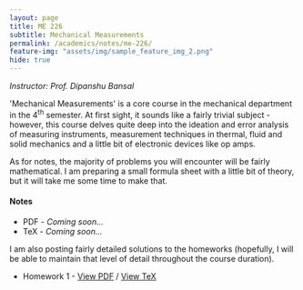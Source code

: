 ```yaml
---
layout: page
title: ME 226
subtitle: Mechanical Measurements
permalink: /academics/notes/me-226/
feature-img: "assets/img/sample_feature_img_2.png"
hide: true
---
```

<i>Instructor: Prof. Dipanshu Bansal</i>

'Mechanical Measurements' is a core course in the mechanical department in the 4<sup>th</sup> semester. At first sight, it sounds like a fairly trivial subject - however, this course delves quite deep into the ideation and error analysis of measuring instruments, measurement techniques in thermal, fluid and solid mechanics and a little bit of electronic devices like op amps.

As for notes, the majority of problems you will encounter will be fairly mathematical. I am preparing a small formula sheet with a little bit of theory, but it will take me some time to make that.

<h4>Notes</h4>

<ul>
<li>PDF - <i>Coming soon...</i></li>
<li>TeX - <i>Coming soon...</i></li>
</ul>

I am also posting fairly detailed solutions to the homeworks (hopefully, I will be able to maintain that level of detail throughout the course duration).


<ul>
<li>Homework 1 - <a href="https://omprabhu31.github.io/academics/notes/me-226/me226_hw1.pdf">View PDF</a> / <a href="https://github.com/omprabhu31/omprabhu31.github.io/blob/master/academics/notes/me-226/me226_hw1.tex">View TeX</a></li>
</ul>